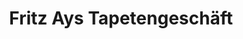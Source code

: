 ---
title: "Fritz Ays Tapetengeschäft"
url: /bad-saeckingen/fritz-ays-tapetengeschaeft/
shop: Farben
---